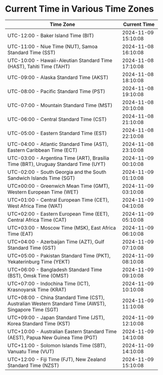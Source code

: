 # Current Time in Various Time Zones

| Time Zone | Current Time |
|-----------|--------------|
| UTC-12:00 - Baker Island Time (BIT) | 2024-11-09 15:10:08 |
| UTC-11:00 - Niue Time (NUT), Samoa Standard Time (SST) | 2024-11-08 16:10:08 |
| UTC-10:00 - Hawaii-Aleutian Standard Time (HAST), Tahiti Time (TAHT) | 2024-11-08 17:10:08 |
| UTC-09:00 - Alaska Standard Time (AKST) | 2024-11-08 18:10:08 |
| UTC-08:00 - Pacific Standard Time (PST) | 2024-11-08 19:10:08 |
| UTC-07:00 - Mountain Standard Time (MST) | 2024-11-08 20:10:08 |
| UTC-06:00 - Central Standard Time (CST) | 2024-11-08 21:10:08 |
| UTC-05:00 - Eastern Standard Time (EST) | 2024-11-08 22:10:08 |
| UTC-04:00 - Atlantic Standard Time (AST), Eastern Caribbean Time (ECT) | 2024-11-08 23:10:08 |
| UTC-03:00 - Argentina Time (ART), Brasília Time (BRT), Uruguay Standard Time (UYT) | 2024-11-09 00:10:08 |
| UTC-02:00 - South Georgia and the South Sandwich Islands Time (SGT) | 2024-11-09 01:10:08 |
| UTC±00:00 - Greenwich Mean Time (GMT), Western European Time (WET) | 2024-11-09 03:10:08 |
| UTC+01:00 - Central European Time (CET), West Africa Time (WAT) | 2024-11-09 04:10:08 |
| UTC+02:00 - Eastern European Time (EET), Central Africa Time (CAT) | 2024-11-09 05:10:08 |
| UTC+03:00 - Moscow Time (MSK), East Africa Time (EAT) | 2024-11-09 06:10:08 |
| UTC+04:00 - Azerbaijan Time (AZT), Gulf Standard Time (GST) | 2024-11-09 07:10:08 |
| UTC+05:00 - Pakistan Standard Time (PKT), Yekaterinburg Time (YEKT) | 2024-11-09 08:10:08 |
| UTC+06:00 - Bangladesh Standard Time (BST), Omsk Time (OMST) | 2024-11-09 09:10:08 |
| UTC+07:00 - Indochina Time (ICT), Krasnoyarsk Time (KRAT) | 2024-11-09 10:10:08 |
| UTC+08:00 - China Standard Time (CST), Australian Western Standard Time (AWST), Singapore Time (SGT) | 2024-11-09 11:10:08 |
| UTC+09:00 - Japan Standard Time (JST), Korea Standard Time (KST) | 2024-11-09 12:10:08 |
| UTC+10:00 - Australian Eastern Standard Time (AEST), Papua New Guinea Time (PGT) | 2024-11-09 14:10:08 |
| UTC+11:00 - Solomon Islands Time (SBT), Vanuatu Time (VUT) | 2024-11-09 14:10:08 |
| UTC+12:00 - Fiji Time (FJT), New Zealand Standard Time (NZST) | 2024-11-09 15:10:08 |
